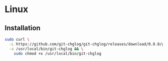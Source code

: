 # Linux

## Installation

```sh
sudo curl \
  -L https://github.com/git-chglog/git-chglog/releases/download/0.8.0/git-chglog_linux_amd64 \
  -o /usr/local/bin/git-chglog && \
    sudo chmod +x /usr/local/bin/git-chglog
```

